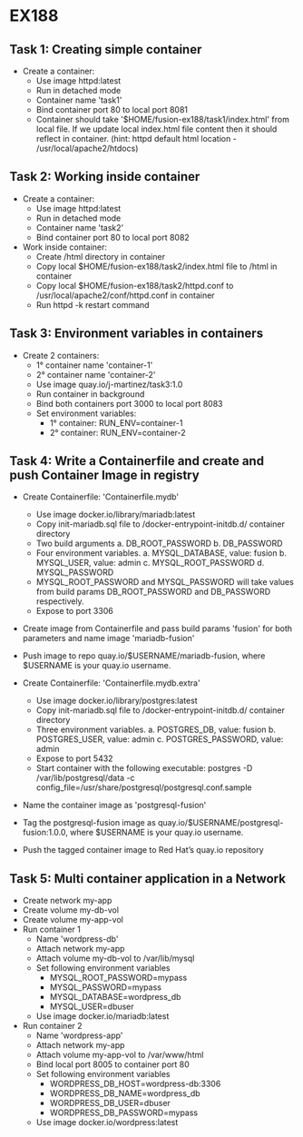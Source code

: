 # EX188
## Task 1: Creating simple container
- Create a container:
  - Use image httpd:latest
  - Run in detached mode
  - Container name 'task1'
  - Bind container port 80 to local port 8081
  - Container should take '$HOME/fusion-ex188/task1/index.html' from local file. If we update local index.html file content then it should reflect in container. (hint: httpd default html location - /usr/local/apache2/htdocs)

## Task 2: Working inside container
- Create a container:
  - Use image httpd:latest
  - Run in detached mode
  - Container name 'task2'
  - Bind container port 80 to local port 8082
- Work inside container:
  - Create /html directory in container
  - Copy local $HOME/fusion-ex188/task2/index.html file to /html in container
  - Copy local $HOME/fusion-ex188/task2/httpd.conf to /usr/local/apache2/conf/httpd.conf in container
  - Run httpd -k restart command

## Task 3: Environment variables in containers
- Create 2 containers:
  - 1° container name 'container-1'
  - 2° container name 'container-2'
  - Use image quay.io/j-martinez/task3:1.0
  - Run container in background
  - Bind both containers port 3000 to local port 8083
  - Set environment variables:
    - 1° container: RUN_ENV=container-1
    - 2° container: RUN_ENV=container-2

## Task 4: Write a Containerfile and create and push Container Image in registry
- Create Containerfile: 'Containerfile.mydb'
  - Use image docker.io/library/mariadb:latest
  - Copy init-mariadb.sql file to /docker-entrypoint-initdb.d/ container directory
  - Two build arguments
    a. DB_ROOT_PASSWORD
    b. DB_PASSWORD
  - Four environment variables.
    a. MYSQL_DATABASE, value: fusion
    b. MYSQL_USER, value: admin
    c. MYSQL_ROOT_PASSWORD
    d. MYSQL_PASSWORD
  - MYSQL_ROOT_PASSWORD and MYSQL_PASSWORD will take values from build params DB_ROOT_PASSWORD and DB_PASSWORD respectively.
  - Expose to port 3306
- Create image from Containerfile and pass build params 'fusion' for both parameters and name image 'mariadb-fusion'
- Push image to repo quay.io/$USERNAME/mariadb-fusion, where $USERNAME is your quay.io username.

- Create Containerfile: 'Containerfile.mydb.extra'
  - Use image docker.io/library/postgres:latest
  - Copy init-mariadb.sql file to /docker-entrypoint-initdb.d/ container directory
  - Three environment variables.
    a. POSTGRES_DB, value: fusion
    b. POSTGRES_USER, value: admin
    c. POSTGRES_PASSWORD, value: admin
  - Expose to port 5432
  - Start container with the following executable: postgres -D /var/lib/postgresql/data -c config_file=/usr/share/postgresql/postgresql.conf.sample
- Name the container image as 'postgresql-fusion'
- Tag the postgresql-fusion image as quay.io/$USERNAME/postgresql-fusion:1.0.0, where $USERNAME is your quay.io username.
- Push the tagged container image to Red Hat’s quay.io repository

## Task 5: Multi container application in a Network
- Create network my-app
- Create volume my-db-vol
- Create volume my-app-vol
- Run container 1
  - Name 'wordpress-db'
  - Attach network my-app
  - Attach volume my-db-vol to /var/lib/mysql
  - Set following environment variables
    - MYSQL_ROOT_PASSWORD=mypass
    - MYSQL_PASSWORD=mypass
    - MYSQL_DATABASE=wordpress_db
    - MYSQL_USER=dbuser
  - Use image docker.io/mariadb:latest
- Run container 2
  - Name 'wordpress-app'
  - Attach network my-app
  - Attach volume my-app-vol to /var/www/html
  - Bind local port 8005 to container port 80
  - Set following environment variables
    - WORDPRESS_DB_HOST=wordpress-db:3306
    - WORDPRESS_DB_NAME=wordpress_db
    - WORDPRESS_DB_USER=dbuser
    - WORDPRESS_DB_PASSWORD=mypass
  - Use image docker.io/wordpress:latest 
